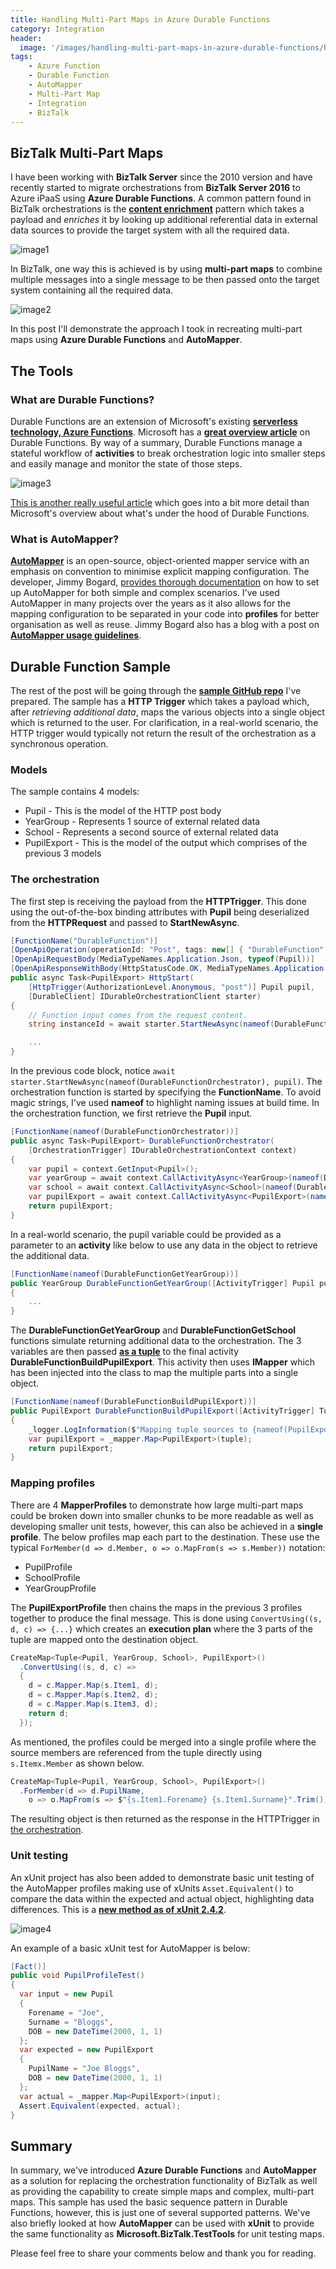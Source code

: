 ```yaml
---
title: Handling Multi-Part Maps in Azure Durable Functions
category: Integration
header:
  image: '/images/handling-multi-part-maps-in-azure-durable-functions/header.png'
tags:
    - Azure Function
    - Durable Function
    - AutoMapper
    - Multi-Part Map
    - Integration
    - BizTalk
---
```


## BizTalk Multi-Part Maps

I have been working with **BizTalk Server** since the 2010 version and have recently started to migrate orchestrations from **BizTalk Server 2016** to Azure iPaaS using **Azure Durable Functions**. A common pattern found in BizTalk orchestrations is the **[content enrichment](https://www.enterpriseintegrationpatterns.com/patterns/messaging/DataEnricher.html)** pattern which takes a payload and *enriches* it by looking up additional referential data in external data sources to provide the target system with all the required data.

![image1](/images/handling-multi-part-maps-in-azure-durable-functions/image1.gif)

In BizTalk, one way this is achieved is by using **multi-part maps** to combine multiple messages into a single message to be then passed onto the target system containing all the required data.

![image2](/images/handling-multi-part-maps-in-azure-durable-functions/image2.png)

In this post I'll demonstrate the approach I took in recreating multi-part maps using **Azure Durable Functions** and **AutoMapper**.

## The Tools

### What are Durable Functions?

Durable Functions are an extension of Microsoft's existing **[serverless technology, Azure Functions](https://learn.microsoft.com/en-us/azure/azure-functions/functions-overview)**. Microsoft has a **[great overview article](https://learn.microsoft.com/en-us/azure/azure-functions/durable/durable-functions-overview?tabs=csharp-inproc)** on Durable Functions. By way of a summary, Durable Functions manage a stateful workflow of **activities** to break orchestration logic into smaller steps and easily manage and monitor the state of those steps.

![image3](/images/handling-multi-part-maps-in-azure-durable-functions/image3.png)

[This is another really useful article](https://levelup.gitconnected.com/azure-durable-functions-ec535551751b) which goes into a bit more detail than Microsoft's overview about what's under the hood of Durable Functions.

### What is AutoMapper?

**[AutoMapper](https://automapper.org/)** is an open-source, object-oriented mapper service with an emphasis on convention to minimise explicit mapping configuration. The developer, Jimmy Bogard, [provides thorough documentation](https://docs.automapper.org/en/latest/Getting-started.html#what-is-automapper) on how to set up AutoMapper for both simple and complex scenarios. I've used AutoMapper in many projects over the years as it also allows for the mapping configuration to be separated in your code into **profiles** for better organisation as well as reuse. Jimmy Bogard also has a blog with a post on **[AutoMapper usage guidelines](https://jimmybogard.com/automapper-usage-guidelines/)**.

## Durable Function Sample

The rest of the post will be going through the **[sample GitHub repo](https://github.com/milkyware/blog-durable-function-multi-part-mapping)** I've prepared. The sample has a **HTTP Trigger** which takes a payload which, after *retrieving additional data*, maps the various objects into a single object which is returned to the user. For clarification, in a real-world scenario, the HTTP trigger would typically not return the result of the orchestration as a synchronous operation.

### Models

The sample contains 4 models:

- Pupil - This is the model of the HTTP post body
- YearGroup - Represents 1 source of external related data
- School - Represents a second source of external related data
- PupilExport - This is the model of the output which comprises of the previous 3 models

### The orchestration

The first step is receiving the payload from the **HTTPTrigger**. This done using the out-of-the-box binding attributes with **Pupil** being deserialized from the **HTTPRequest** and passed to **StartNewAsync**.

``` csharp
[FunctionName("DurableFunction")]
[OpenApiOperation(operationId: "Post", tags: new[] { "DurableFunction" })]
[OpenApiRequestBody(MediaTypeNames.Application.Json, typeof(Pupil))]
[OpenApiResponseWithBody(HttpStatusCode.OK, MediaTypeNames.Application.Json, typeof(PupilExport))]
public async Task<PupilExport> HttpStart(
    [HttpTrigger(AuthorizationLevel.Anonymous, "post")] Pupil pupil,
    [DurableClient] IDurableOrchestrationClient starter)
{
    // Function input comes from the request content.
    string instanceId = await starter.StartNewAsync(nameof(DurableFunctionOrchestrator), pupil);

    ...
}
```

In the previous code block, notice `await starter.StartNewAsync(nameof(DurableFunctionOrchestrator), pupil)`. The orchestration function is started by specifying the **FunctionName**. To avoid magic strings, I've used **nameof** to highlight naming issues at build time. In the orchestration function, we first retrieve the **Pupil** input.

``` csharp
[FunctionName(nameof(DurableFunctionOrchestrator))]
public async Task<PupilExport> DurableFunctionOrchestrator(
    [OrchestrationTrigger] IDurableOrchestrationContext context)
{
    var pupil = context.GetInput<Pupil>();
    var yearGroup = await context.CallActivityAsync<YearGroup>(nameof(DurableFunctionGetYearGroup), null);
    var school = await context.CallActivityAsync<School>(nameof(DurableFunctionGetSchool), null);
    var pupilExport = await context.CallActivityAsync<PupilExport>(nameof(DurableFunctionBuildPupilExport), (pupil, yearGroup, school));
    return pupilExport;
}
```

In a real-world scenario, the pupil variable could be provided as a parameter to an **activity** like below to use any data in the object to retrieve the additional data.

``` csharp
[FunctionName(nameof(DurableFunctionGetYearGroup))]
public YearGroup DurableFunctionGetYearGroup([ActivityTrigger] Pupil pupil)
{
    ...
}
```

The **DurableFunctionGetYearGroup** and **DurableFunctionGetSchool** functions simulate returning additional data to the orchestration. The 3 variables are then passed **[as a tuple](https://learn.microsoft.com/en-us/dotnet/csharp/language-reference/builtin-types/value-tuples)** to the final activity **DurableFunctionBuildPupilExport**. This activity then uses **IMapper** which has been injected into the class to map the  multiple parts into a single object.

``` csharp
[FunctionName(nameof(DurableFunctionBuildPupilExport))]
public PupilExport DurableFunctionBuildPupilExport([ActivityTrigger] Tuple<Pupil, YearGroup, School> tuple)
{
    _logger.LogInformation($"Mapping tuple sources to {nameof(PupilExport)}");
    var pupilExport = _mapper.Map<PupilExport>(tuple);
    return pupilExport;
}
```

### Mapping profiles

There are 4 **MapperProfiles** to demonstrate how large multi-part maps could be broken down into smaller chunks to be more readable as well as developing smaller unit tests, however, this can also be achieved in a **single profile**. The below profiles map each part to the destination. These use the typical `ForMember(d => d.Member, o => o.MapFrom(s => s.Member))` notation:

- PupilProfile
- SchoolProfile
- YearGroupProfile

The **PupilExportProfile** then chains the maps in the previous 3 profiles together to produce the final message. This is done using `ConvertUsing((s, d, c) => {...}` which creates an **execution plan** where the 3 parts of the tuple are mapped onto the destination object.

``` csharp
CreateMap<Tuple<Pupil, YearGroup, School>, PupilExport>()
  .ConvertUsing((s, d, c) =>
  {
    d = c.Mapper.Map(s.Item1, d);
    d = c.Mapper.Map(s.Item2, d);
    d = c.Mapper.Map(s.Item3, d);
    return d;
  });
```

As mentioned, the profiles could be merged into a single profile where the source members are referenced from the tuple directly using `s.Itemx.Member` as shown below.

``` csharp
CreateMap<Tuple<Pupil, YearGroup, School>, PupilExport>()
  .ForMember(d => d.PupilName,
    o => o.MapFrom(s => $"{s.Item1.Forename} {s.Item1.Surname}".Trim()));
```

The resulting object is then returned as the response in the HTTPTrigger in [the orchestration](#the-orchestration).

### Unit testing

An xUnit project has also been added to demonstrate basic unit testing of the AutoMapper profiles making use of xUnits `Asset.Equivalent()` to compare the data within the expected and actual object, highlighting data differences. This is a **[new method as of xUnit 2.4.2](https://xunit.net/releases/2.4.2)**.

![image4](/images/handling-multi-part-maps-in-azure-durable-functions/image4.png)

An example of a basic xUnit test for AutoMapper is below:

``` csharp
[Fact()]
public void PupilProfileTest()
{
  var input = new Pupil
  {
    Forename = "Joe",
    Surname = "Bloggs",
    DOB = new DateTime(2000, 1, 1)
  };
  var expected = new PupilExport
  {
    PupilName = "Joe Bloggs",
    DOB = new DateTime(2000, 1, 1)
  };
  var actual = _mapper.Map<PupilExport>(input);
  Assert.Equivalent(expected, actual);
}
```

## Summary

In summary, we've introduced **Azure Durable Functions** and **AutoMapper** as a solution for replacing the orchestration functionality of BizTalk as well as providing the capability to create simple maps and complex, multi-part maps. This sample has used the basic sequence pattern in Durable Functions, however, this is just one of several supported patterns. We've also briefly looked at how **AutoMapper** can be used with **xUnit** to provide the same functionality as **Microsoft.BizTalk.TestTools** for unit testing maps.

Please feel free to share your comments below and thank you for reading.
